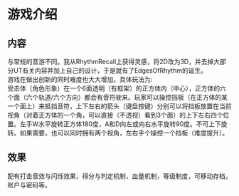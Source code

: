 # 游戏介绍
## 内容
  与常规的音游不同。我从RhythmRecall上获得灵感，将2D改为3D，并去掉大部分UT有关内容并加上自己的设计，于是就有了EdgesOfRhythm的诞生。<br>
  游戏在做出创新的同时难度也大大增加。具体玩法为:<br>
  受击体（角色形象）在一个6面透明（有框架）的正方体内（中心），正方体的六个面（六个轨道/六个方向）都会有音符驶来。玩家可以操控挡板（在正方体的某一个面上）来抵挡音符，上下左右的箭头（键盘按键）分别可以将挡板放置在当前视角（对着正方体的一个角，可以直接（不透视）看到3个面）的上下左右四个位置。左手W水平旋转正方体180度，A和D向左或向右水平旋转90度。不可上下旋转。如果需要，也可以同时拥有两个视角，左右手个操控一个挡板（难度提升）。
## 效果
  配有打击音效与闪烁效果，得分与判定机制，血量机制，等级制度，可移动存档，账户与密码等。
